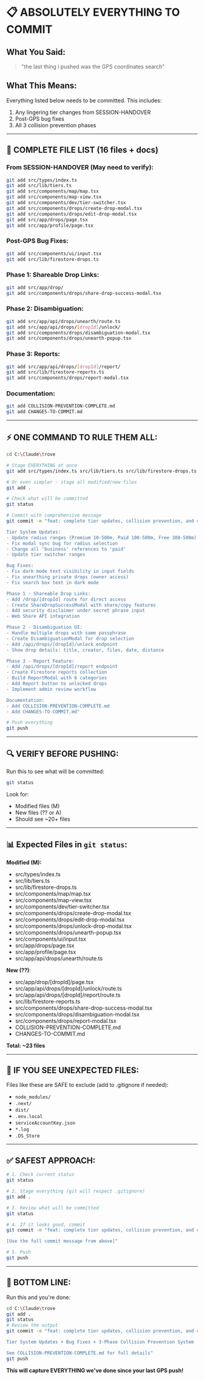 # 📋 ABSOLUTELY EVERYTHING TO COMMIT

## What You Said:
> "the last thing i pushed was the GPS coordinates search"

## What This Means:
Everything listed below needs to be committed. This includes:
1. Any lingering tier changes from SESSION-HANDOVER
2. Post-GPS bug fixes
3. All 3 collision prevention phases

---

## 🎯 COMPLETE FILE LIST (16 files + docs)

### From SESSION-HANDOVER (May need to verify):
```bash
git add src/types/index.ts
git add src/lib/tiers.ts
git add src/components/map/map.tsx
git add src/components/map-view.tsx
git add src/components/dev/tier-switcher.tsx
git add src/components/drops/create-drop-modal.tsx
git add src/components/drops/edit-drop-modal.tsx
git add src/app/drops/page.tsx
git add src/app/profile/page.tsx
```

### Post-GPS Bug Fixes:
```bash
git add src/components/ui/input.tsx
git add src/lib/firestore-drops.ts
```

### Phase 1: Shareable Drop Links:
```bash
git add src/app/drop/
git add src/components/drops/share-drop-success-modal.tsx
```

### Phase 2: Disambiguation:
```bash
git add src/app/api/drops/unearth/route.ts
git add src/app/api/drops/[dropId]/unlock/
git add src/components/drops/disambiguation-modal.tsx
git add src/components/drops/unearth-popup.tsx
```

### Phase 3: Reports:
```bash
git add src/app/api/drops/[dropId]/report/
git add src/lib/firestore-reports.ts
git add src/components/drops/report-modal.tsx
```

### Documentation:
```bash
git add COLLISION-PREVENTION-COMPLETE.md
git add CHANGES-TO-COMMIT.md
```

---

## ⚡ ONE COMMAND TO RULE THEM ALL:

```bash
cd C:\Claude\trove

# Stage EVERYTHING at once
git add src/types/index.ts src/lib/tiers.ts src/lib/firestore-drops.ts src/lib/firestore-reports.ts src/components/map/map.tsx src/components/map-view.tsx src/components/dev/tier-switcher.tsx src/components/drops/ src/components/ui/input.tsx src/app/drops/page.tsx src/app/profile/page.tsx src/app/drop/ src/app/api/drops/ *.md

# Or even simpler - stage all modified/new files
git add .

# Check what will be committed
git status

# Commit with comprehensive message
git commit -m "feat: complete tier updates, collision prevention, and content safety

Tier System Updates:
- Update radius ranges (Premium 10-500m, Paid 100-500m, Free 300-500m)
- Fix modal sync bug for radius selection
- Change all 'business' references to 'paid'
- Update tier switcher ranges

Bug Fixes:
- Fix dark mode text visibility in input fields
- Fix unearthing private drops (owner access)
- Fix search box text in dark mode

Phase 1 - Shareable Drop Links:
- Add /drop/[dropId] route for direct access
- Create ShareDropSuccessModal with share/copy features
- Add security disclaimer under secret phrase input
- Web Share API integration

Phase 2 - Disambiguation UI:
- Handle multiple drops with same passphrase
- Create DisambiguationModal for drop selection
- Add /api/drops/[dropId]/unlock endpoint
- Show drop details: title, creator, files, date, distance

Phase 3 - Report Feature:
- Add /api/drops/[dropId]/report endpoint
- Create Firestore reports collection
- Build ReportModal with 6 categories
- Add Report button to unlocked drops
- Implement admin review workflow

Documentation:
- Add COLLISION-PREVENTION-COMPLETE.md
- Add CHANGES-TO-COMMIT.md"

# Push everything
git push
```

---

## 🔍 VERIFY BEFORE PUSHING:

Run this to see what will be committed:
```bash
git status
```

Look for:
- Modified files (M)
- New files (?? or A)
- Should see ~20+ files

---

## 📊 Expected Files in `git status`:

**Modified (M):**
- src/types/index.ts
- src/lib/tiers.ts
- src/lib/firestore-drops.ts
- src/components/map/map.tsx
- src/components/map-view.tsx
- src/components/dev/tier-switcher.tsx
- src/components/drops/create-drop-modal.tsx
- src/components/drops/edit-drop-modal.tsx
- src/components/drops/unlock-drop-modal.tsx
- src/components/drops/unearth-popup.tsx
- src/components/ui/input.tsx
- src/app/drops/page.tsx
- src/app/profile/page.tsx
- src/app/api/drops/unearth/route.ts

**New (??)**:
- src/app/drop/[dropId]/page.tsx
- src/app/api/drops/[dropId]/unlock/route.ts
- src/app/api/drops/[dropId]/report/route.ts
- src/lib/firestore-reports.ts
- src/components/drops/share-drop-success-modal.tsx
- src/components/drops/disambiguation-modal.tsx
- src/components/drops/report-modal.tsx
- COLLISION-PREVENTION-COMPLETE.md
- CHANGES-TO-COMMIT.md

**Total: ~23 files**

---

## 🚨 IF YOU SEE UNEXPECTED FILES:

Files like these are SAFE to exclude (add to .gitignore if needed):
- `node_modules/`
- `.next/`
- `dist/`
- `.env.local`
- `serviceAccountKey.json`
- `*.log`
- `.DS_Store`

---

## ✅ SAFEST APPROACH:

```bash
# 1. Check current status
git status

# 2. Stage everything (git will respect .gitignore)
git add .

# 3. Review what will be committed
git status

# 4. If it looks good, commit
git commit -m "feat: complete tier updates, collision prevention, and content safety

[Use the full commit message from above]"

# 5. Push
git push
```

---

## 🎯 BOTTOM LINE:

Run this and you're done:
```bash
cd C:\Claude\trove
git add .
git status
# Review the output
git commit -m "feat: complete tier updates, collision prevention, and content safety

Tier System Updates + Bug Fixes + 3-Phase Collision Prevention System

See COLLISION-PREVENTION-COMPLETE.md for full details"
git push
```

**This will capture EVERYTHING we've done since your last GPS push!**
